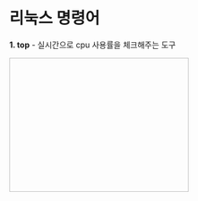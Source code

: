 # 리눅스 명령어

__1. top__ - 실시간으로 cpu 사용률을 체크해주는 도구
  
  <img scr="https://user-images.githubusercontent.com/102851163/171868157-6cbebb2f-086e-4a9a-b96e-2dbbbdee1e99.png" width="320" height="240">
